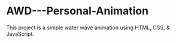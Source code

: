 # AWD---Personal-Animation

This project is a simple water wave animation using HTML, CSS, & JavaScript.

